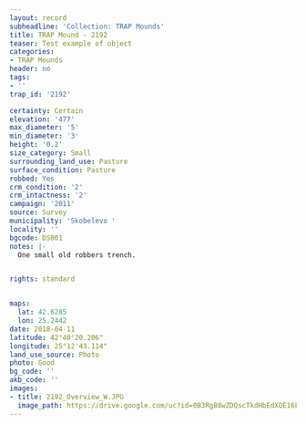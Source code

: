 ```yaml
---
layout: record
subheadline: 'Collection: TRAP Mounds'
title: TRAP Mound - 2192
teaser: Test example of object
categories:
- TRAP Mounds
header: no
tags:
- ''
trap_id: '2192'

certainty: Certain
elevation: '477'
max_diameter: '5'
min_diameter: '3'
height: '0.2'
size_category: Small
surrounding_land_use: Pasture
surface_condition: Pasture
robbed: Yes
crm_condition: '2'
crm_intactness: '2'
campaign: '2011'
source: Survey
municipality: 'Skobelevo '
locality: ''
bgcode: DS001
notes: |-
  One small old robbers trench.


rights: standard


maps:
  lat: 42.6285
  lon: 25.2442
date: 2018-04-11
latitude: 42°40'20.206"
longitude: 25°12'43.114"
land_use_source: Photo
photo: Good
bg_code: ''
akb_code: ''
images:
- title: 2192_Overview_W.JPG
  image_path: https://drive.google.com/uc?id=0B3Rg88wZDQscTkdHbEdXOE16LVU
---
```

